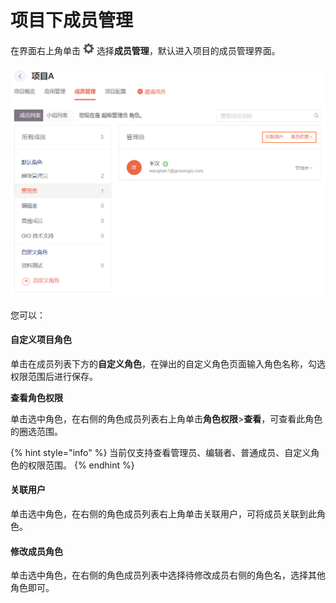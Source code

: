 # 项目下成员管理

在界面右上角单击 ![](../../../.gitbook/assets/2019-10-10_18-59-32%20%281%29.png) 选择**成员管理**，默认进入项目的成员管理界面。

![](../../../.gitbook/assets/image%20%28186%29.png)

您可以：

#### **自定义项目角色**

单击在成员列表下方的**自定义角色**，在弹出的自定义角色页面输入角色名称，勾选权限范围后进行保存。

**查看角色权限**

单击选中角色，在右侧的角色成员列表右上角单击**角色权限**&gt;**查看**，可查看此角色的圈选范围。

{% hint style="info" %}
当前仅支持查看管理员、编辑者、普通成员、自定义角色的权限范围。
{% endhint %}

#### 关联用户

单击选中角色，在右侧的角色成员列表右上角单击关联用户，可将成员关联到此角色。

#### 修改成员角色

单击选中角色，在右侧的角色成员列表中选择待修改成员右侧的角色名，选择其他角色即可。

